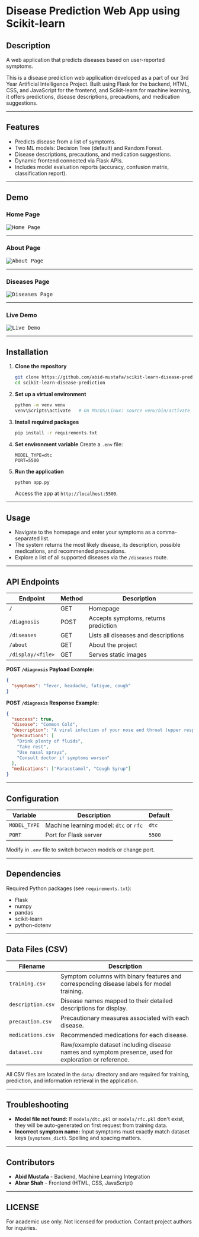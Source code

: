 # Disease Prediction Web App using Scikit-learn

## Description

A web application that predicts diseases based on user-reported symptoms.

This is a disease prediction web application developed as a part of our 3rd Year Artificial Intelligence Project. Built using Flask for the backend, HTML, CSS, and JavaScript for the frontend, and Scikit-learn for machine learning, it offers predictions, disease descriptions, precautions, and medication suggestions.

---

## Features

* Predicts disease from a list of symptoms.
* Two ML models: Decision Tree (default) and Random Forest.
* Disease descriptions, precautions, and medication suggestions.
* Dynamic frontend connected via Flask APIs.
* Includes model evaluation reports (accuracy, confusion matrix, classification report).

---

## Demo

### Home Page
<kbd> ![Home Page](https://github.com/user-attachments/assets/3735a368-0faf-4735-8825-b44d00fedce6) </kbd>

---

### About Page
<kbd> ![About Page](https://github.com/user-attachments/assets/888c816e-d278-472f-94c5-f80843fa801b) </kbd>

---

### Diseases Page
<kbd> ![Diseases Page](https://github.com/user-attachments/assets/f4f8c7bc-4e59-4dd5-aad1-e85a6852e916) </kbd>

---

### Live Demo
<kbd> ![Live Demo](https://github.com/user-attachments/assets/a931f3d4-f599-40a5-8731-097584bcad33) </kbd>

---

## Installation

1. **Clone the repository**

   ```bash
   git clone https://github.com/abid-mustafa/scikit-learn-disease-prediction.git
   cd scikit-learn-disease-prediction
   ```

2. **Set up a virtual environment**

   ```bash
   python -m venv venv
   venv\Scripts\activate   # On MacOS/Linux: source venv/bin/activate
   ```

3. **Install required packages**

   ```bash
   pip install -r requirements.txt
   ```

4. **Set environment variable**
   Create a `.env` file:

   ```env
   MODEL_TYPE=dtc
   PORT=5500
   ```

5. **Run the application**

   ```bash
   python app.py
   ```

   Access the app at `http://localhost:5500`.

---

## Usage

* Navigate to the homepage and enter your symptoms as a comma-separated list.
* The system returns the most likely disease, its description, possible medications, and recommended precautions.
* Explore a list of all supported diseases via the `/diseases` route.

---

## API Endpoints

| Endpoint          | Method | Description                          |
| ----------------- | ------ | ------------------------------------ |
| `/`               | GET    | Homepage                             |
| `/diagnosis`      | POST   | Accepts symptoms, returns prediction |
| `/diseases`       | GET    | Lists all diseases and descriptions  |
| `/about`          | GET    | About the project                    |
| `/display/<file>` | GET    | Serves static images                 |

**POST `/diagnosis` Payload Example:**

```json
{
  "symptoms": "fever, headache, fatigue, cough"
}
```

**POST `/diagnosis` Response Example:**

```json
{
  "success": true,
  "disease": "Common Cold",
  "description": "A viral infection of your nose and throat (upper respiratory tract).",
  "precautions": [
    "Drink plenty of fluids",
    "Take rest",
    "Use nasal sprays",
    "Consult doctor if symptoms worsen"
  ],
  "medications": ["Paracetamol", "Cough Syrup"]
}
```

---

## Configuration

| Variable     | Description                            | Default |
| ------------ | -------------------------------------- | ------- |
| `MODEL_TYPE` | Machine learning model: `dtc` or `rfc` | `dtc`   |
| `PORT`       | Port for Flask server                  | `5500`  |

Modify in `.env` file to switch between models or change port.

---

## Dependencies

Required Python packages (see `requirements.txt`):

* Flask
* numpy
* pandas
* scikit-learn
* python-dotenv

---
## Data Files (CSV)

| Filename          | Description                                                                                          |
| ----------------- | ---------------------------------------------------------------------------------------------------- |
| `training.csv`    | Symptom columns with binary features and corresponding disease labels for model training.            |
| `description.csv` | Disease names mapped to their detailed descriptions for display.                                     |
| `precaution.csv`  | Precautionary measures associated with each disease.                                                 |
| `medications.csv` | Recommended medications for each disease.                                                            |
| `dataset.csv`     | Raw/example dataset including disease names and symptom presence, used for exploration or reference. |

All CSV files are located in the `data/` directory and are required for training, prediction, and information retrieval in the application.

---

## Troubleshooting

* **Model file not found:** If `models/dtc.pkl` or `models/rfc.pkl` don't exist, they will be auto-generated on first request from training data.
* **Incorrect symptom name:** Input symptoms must exactly match dataset keys (`symptoms_dict`). Spelling and spacing matters.

---

## Contributors

* **Abid Mustafa** - Backend, Machine Learning Integration
* **Abrar Shah** - Frontend (HTML, CSS, JavaScript)

---

## LICENSE
For academic use only. Not licensed for production. Contact project authors for inquiries.
